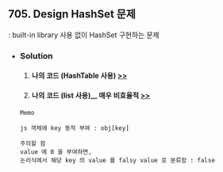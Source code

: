 ## 705. Design HashSet 문제
  : built-in library 사용 없이 HashSet 구현하는 문제

- ### Solution
  1. #### 나의 코드 (HashTable 사용) [>>](hashtable.js)
  1. #### 나의 코드 (list 사용)__ 매우 비효율적 [>>](list.js)

  ```
  Memo

  js 객체에 key 동적 부여 : obj[key]

  주의할 점
  value 에 0 을 부여하면,
  논리식에서 해당 key 의 value 를 falsy value 로 분류함 : false

  ```
